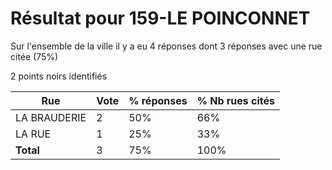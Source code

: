 # Résultat pour 159-LE POINCONNET

Sur l'ensemble de la ville il y a eu 4 réponses dont 3 réponses avec une rue citée (75%)

2 points noirs identifiés

| Rue | Vote | % réponses | % Nb rues cités|
|-----|------|------------|----------------|
| LA BRAUDERIE | 2 | 50% | 66%|
| LA RUE | 1 | 25% | 33%|
| **Total** | 3 | 75% | 100%|
